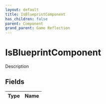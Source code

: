 ```yaml
---
layout: default
title: IsBlueprintComponent
has_children: false
parent: Component
grand_parent: Game Reflection
---
```

# IsBlueprintComponent
Description 

## Fields

| Type | Name |
|:-------------|:--------------|

